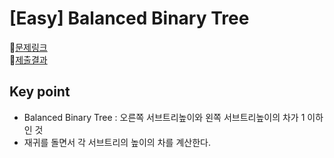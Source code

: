 # [Easy] Balanced Binary Tree
📍[문제링크](https://leetcode.com/problems/balanced-binary-tree/description/)\
📍[제출결과](https://leetcode.com/problems/balanced-binary-tree/submissions/1027286603/)

## Key point
- Balanced Binary Tree : 오른쪽 서브트리높이와 왼쪽 서브트리높이의 차가 1 이하인 것
- 재귀를 돌면서 각 서브트리의 높이의 차를 계산한다.
